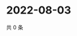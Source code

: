 # 2022-08-03

共 0 条

<!-- BEGIN WEIBO -->
<!-- 最后更新时间 Wed Aug 03 2022 04:17:59 GMT+0800 (China Standard Time) -->

<!-- END WEIBO -->
